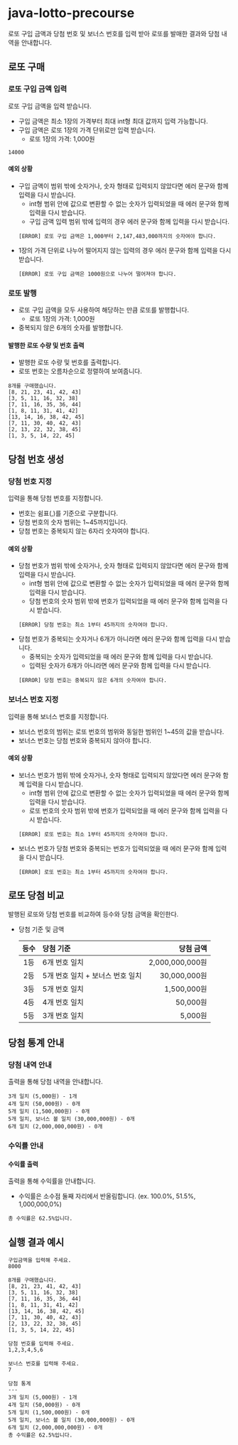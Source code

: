 # java-lotto-precourse
 
로또 구입 금액과 당첨 번호 및 보너스 번호를 입력 받아 로또를 발매한 결과와 당첨 내역을 안내합니다.

## 로또 구매

### 로또 구입 금액 입력
로또 구입 금액을 입력 받습니다.
- 구입 금액은 최소 1장의 가격부터 최대 int형 최대 값까지 입력 가능합니다.
- 구입 금액은 로또 1장의 가격 단위로만 입력 받습니다.
  - 로또 1장의 가격: 1,000원
```text
14000
```

#### 예외 상황
- 구입 금액이 범위 밖에 숫자거나, 숫자 형태로 입력되지 않았다면 에러 문구와 함께 입력을 다시 받습니다.
  - int형 범위 안에 값으로 변환할 수 없는 숫자가 입력되었을 때 에러 문구와 함께 입력을 다시 받습니다.
  - 구입 금액 입력 범위 밖에 입력의 경우 에러 문구와 함께 입력을 다시 받습니다.
  ```text
  [ERROR] 로또 구입 금액은 1,000부터 2,147,483,000까지의 숫자여야 합니다.
  ```
- 1장의 가격 단위로 나누어 떨어지지 않는 입력의 경우 에러 문구와 함께 입력을 다시 받습니다.
  ```text
  [ERROR] 로또 구입 금액은 1000원으로 나누어 떨어져야 합니다.
  ```

### 로또 발행
- 로또 구입 금액을 모두 사용하여 해당하는 만큼 로또를 발행합니다.
  - 로또 1장의 가격: 1,000원
- 중복되지 않은 6개의 숫자를 발행합니다.

#### 발행한 로또 수량 및 번호 출력
- 발행한 로또 수량 및 번호를 출력합니다.
- 로또 번호는 오름차순으로 정렬하여 보여줍니다.
```text
8개를 구매했습니다.
[8, 21, 23, 41, 42, 43] 
[3, 5, 11, 16, 32, 38] 
[7, 11, 16, 35, 36, 44] 
[1, 8, 11, 31, 41, 42] 
[13, 14, 16, 38, 42, 45] 
[7, 11, 30, 40, 42, 43] 
[2, 13, 22, 32, 38, 45] 
[1, 3, 5, 14, 22, 45]
```

## 당첨 번호 생성

### 당첨 번호 지정
입력을 통해 당첨 번호를 지정합니다.
- 번호는 쉼표(,)를 기준으로 구분합니다.
- 당첨 번호의 숫자 범위는 1~45까지입니다.
- 당첨 번호는 중복되지 않는 6자리 숫자여야 합니다.

#### 예외 상황
- 당첨 번호가 범위 밖에 숫자거나, 숫자 형태로 입력되지 않았다면 에러 문구와 함께 입력을 다시 받습니다.
  - int형 범위 안에 값으로 변환할 수 없는 숫자가 입력되었을 때 에러 문구와 함께 입력을 다시 받습니다.
  - 당첨 번호의 숫자 범위 밖에 번호가 입력되었을 때 에러 문구와 함께 입력을 다시 받습니다.
  ```text
  [ERROR] 당첨 번호는 최소 1부터 45까지의 숫자여야 합니다.
  ```
- 당첨 번호가 중복되는 숫자거나 6개가 아니라면 에러 문구와 함께 입력을 다시 받습니다.
  - 중복되는 숫자가 입력되었을 때 에러 문구와 함께 입력을 다시 받습니다.
  - 입력된 숫자가 6개가 아니라면 에러 문구와 함께 입력을 다시 받습니다.
  ```text
  [ERROR] 당첨 번호는 중복되지 않은 6개의 숫자여야 합니다.
  ```

### 보너스 번호 지정
입력을 통해 보너스 번호를 지정합니다.
- 보너스 번호의 범위는 로또 번호의 범위와 동일한 범위인 1~45의 값을 받습니다.
- 보너스 번호는 당첨 번호와 중복되지 않아야 합니다.

#### 예외 상황
- 보너스 번호가 범위 밖에 숫자거나, 숫자 형태로 입력되지 않았다면 에러 문구와 함께 입력을 다시 받습니다.
  - int형 범위 안에 값으로 변환할 수 없는 숫자가 입력되었을 때 에러 문구와 함께 입력을 다시 받습니다.
  - 로또 번호의 숫자 범위 밖에 번호가 입력되었을 때 에러 문구와 함께 입력을 다시 받습니다.
  ```text
  [ERROR] 로또 번호는 최소 1부터 45까지의 숫자여야 합니다.
  ```
- 보너스 번호가 당첨 번호와 중복되는 번호가 입력되었을 때 에러 문구와 함께 입력을 다시 받습니다.
  ```text
  [ERROR] 로또 번호는 최소 1부터 45까지의 숫자여야 합니다.
  ```

## 로또 당첨 비교
발행된 로또와 당첨 번호를 비교하여 등수와 당첨 금액을 확인한다.
- 당첨 기준 및 금액

  |  등수  | 당첨 기준                  |           당첨 금액 | 
  |:----:|:-------------------------|-----------------:|
  |  1등  | 6개 번호 일치               |  2,000,000,000원 |
  |  2등  | 5개 번호 일치 + 보너스 번호 일치 |     30,000,000원 |
  |  3등  | 5개 번호 일치               |      1,500,000원 |
  |  4등  | 4개 번호 일치               |         50,000원 |
  |  5등  | 3개 번호 일치               |          5,000원 |

## 당첨 통계 안내

### 당첨 내역 안내
출력을 통해 당첨 내역을 안내합니다.
```text
3개 일치 (5,000원) - 1개
4개 일치 (50,000원) - 0개
5개 일치 (1,500,000원) - 0개
5개 일치, 보너스 볼 일치 (30,000,000원) - 0개
6개 일치 (2,000,000,000원) - 0개
```

### 수익률 안내

#### 수익률 출력
출력을 통해 수익률을 안내합니다.
- 수익률은 소수점 둘째 자리에서 반올림합니다. (ex. 100.0%, 51.5%, 1,000,000,0%)
```text
총 수익률은 62.5%입니다.
```

## 실행 결과 예시
```text
구입금액을 입력해 주세요.
8000

8개를 구매했습니다.
[8, 21, 23, 41, 42, 43] 
[3, 5, 11, 16, 32, 38] 
[7, 11, 16, 35, 36, 44] 
[1, 8, 11, 31, 41, 42] 
[13, 14, 16, 38, 42, 45] 
[7, 11, 30, 40, 42, 43] 
[2, 13, 22, 32, 38, 45] 
[1, 3, 5, 14, 22, 45]

당첨 번호를 입력해 주세요.
1,2,3,4,5,6

보너스 번호를 입력해 주세요.
7

당첨 통계
---
3개 일치 (5,000원) - 1개
4개 일치 (50,000원) - 0개
5개 일치 (1,500,000원) - 0개
5개 일치, 보너스 볼 일치 (30,000,000원) - 0개
6개 일치 (2,000,000,000원) - 0개
총 수익률은 62.5%입니다.
```
